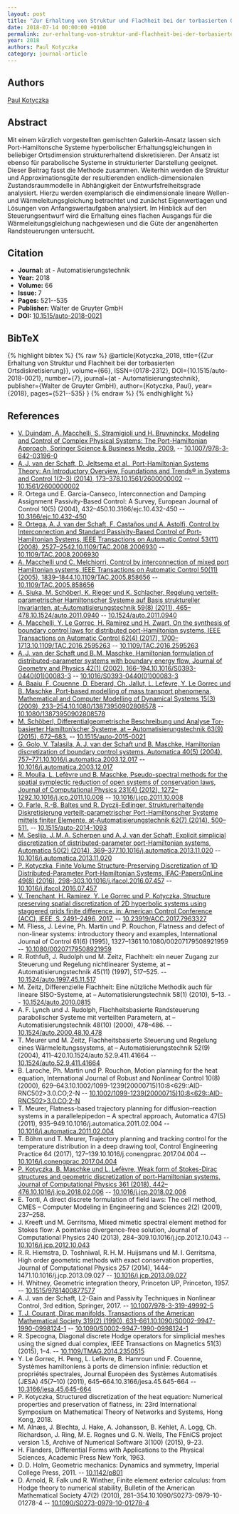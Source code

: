 ```yaml
---
layout: post
title: "Zur Erhaltung von Struktur und Flachheit bei der torbasierten Ortsdiskretisierung"
date: 2018-07-14 00:00:00 +0100
permalink: zur-erhaltung-von-struktur-und-flachheit-bei-der-torbasierten-ortsdiskretisierung
year: 2018
authors: Paul Kotyczka
category: journal-article
---
```

 
## Authors
[Paul Kotyczka](authors/paul-kotyczka)
 
## Abstract
Mit einem kürzlich vorgestellten gemischten Galerkin-Ansatz lassen sich Port-Hamiltonsche Systeme hyperbolischer Erhaltungsgleichungen in beliebiger Ortsdimension strukturerhaltend diskretisieren. Der Ansatz ist ebenso für parabolische Systeme in strukturierter Darstellung geeignet. Dieser Beitrag fasst die Methode zusammen. Weiterhin werden die Struktur und Approximationsgüte der resultierenden endlich-dimensionalen Zustandsraummodelle in Abhängigkeit der Entwurfsfreiheitsgrade analysiert. Hierzu werden exemplarisch die eindimensionale lineare Wellen- und Wärmeleitungsgleichung betrachtet und zunächst Eigenwertlagen und Lösungen von Anfangswertaufgaben analysiert. Im Hinblick auf den Steuerungsentwurf wird die Erhaltung eines flachen Ausgangs für die Wärmeleitungsgleichung nachgewiesen und die Güte der angenäherten Randsteuerungen untersucht.
 
## Citation
- **Journal:** at - Automatisierungstechnik
- **Year:** 2018
- **Volume:** 66
- **Issue:** 7
- **Pages:** 521--535
- **Publisher:** Walter de Gruyter GmbH
- **DOI:** [10.1515/auto-2018-0021](https://doi.org/10.1515/auto-2018-0021)
 
## BibTeX
{% highlight bibtex %}
{% raw %}
@article{Kotyczka_2018,
  title={{Zur Erhaltung von Struktur und Flachheit bei der torbasierten Ortsdiskretisierung}},
  volume={66},
  ISSN={0178-2312},
  DOI={10.1515/auto-2018-0021},
  number={7},
  journal={at - Automatisierungstechnik},
  publisher={Walter de Gruyter GmbH},
  author={Kotyczka, Paul},
  year={2018},
  pages={521--535}
}
{% endraw %}
{% endhighlight %}
 
## References
- [V. Duindam, A. Macchelli, S. Stramigioli und H. Bruyninckx, Modeling and Control of Complex Physical Systems: The Port-Hamiltonian Approach, Springer Science & Business Media, 2009.](modeling-and-control-of-complex-physical-systems) -- [10.1007/978-3-642-03196-0](https://doi.org/10.1007/978-3-642-03196-0)
- [A. J. van der Schaft, D. Jeltsema et al., Port-Hamiltonian Systems Theory: An Introductory Overview, Foundations and Trends® in Systems and Control 1(2–3) (2014), 173–378.10.1561/2600000002](port-hamiltonian-systems-theory-an-introductory-overview-journal) -- [10.1561/2600000002](https://doi.org/10.1561/2600000002)
- R. Ortega und E. García-Canseco, Interconnection and Damping Assignment Passivity-Based Control: A Survey, European Journal of Control 10(5) (2004), 432–450.10.3166/ejc.10.432-450 -- [10.3166/ejc.10.432-450](https://doi.org/10.3166/ejc.10.432-450)
- [R. Ortega, A. J. van der Schaft, F. Castaños und A. Astolfi, Control by Interconnection and Standard Passivity-Based Control of Port-Hamiltonian Systems, IEEE Transactions on Automatic Control 53(11) (2008), 2527–2542.10.1109/TAC.2008.2006930](control-by-interconnection-and-standard-passivity-based-control-of-port-hamiltonian-systems) -- [10.1109/TAC.2008.2006930](https://doi.org/10.1109/TAC.2008.2006930)
- [A. Macchelli und C. Melchiorri, Control by interconnection of mixed port Hamiltonian systems, IEEE Transactions on Automatic Control 50(11) (2005), 1839–1844.10.1109/TAC.2005.858656](control-by-interconnection-of-mixed-port-hamiltonian-systems) -- [10.1109/TAC.2005.858656](https://doi.org/10.1109/TAC.2005.858656)
- [A. Siuka, M. Schöberl, K. Rieger und K. Schlacher, Regelung verteilt-parametrischer Hamiltonscher Systeme auf Basis struktureller Invarianten, at–Automatisierungstechnik 59(8) (2011), 465–478.10.1524/auto.2011.0940](regelung-verteilt-parametrischer-hamiltonscher-systeme-auf-basis-struktureller-invarianten) -- [10.1524/auto.2011.0940](https://doi.org/10.1524/auto.2011.0940)
- [A. Macchelli, Y. Le Gorrec, H. Ramírez und H. Zwart, On the synthesis of boundary control laws for distributed port-Hamiltonian systems, IEEE Transactions on Automatic Control 62(4) (2017), 1700–1713.10.1109/TAC.2016.2595263](on-the-synthesis-of-boundary-control-laws-for-distributed-port-hamiltonian-systems) -- [10.1109/TAC.2016.2595263](https://doi.org/10.1109/TAC.2016.2595263)
- [A. J. van der Schaft und B. M. Maschke, Hamiltonian formulation of distributed-parameter systems with boundary energy flow, Journal of Geometry and Physics 42(1) (2002), 166–194.10.1016/S0393-0440(01)00083-3](hamiltonian-formulation-of-distributed-parameter-systems-with-boundary-energy-flow) -- [10.1016/S0393-0440(01)00083-3](https://doi.org/10.1016/S0393-0440(01)00083-3)
- [A. Baaiu, F. Couenne, D. Eberard, Ch. Jallut, L. Lefèvre, Y. Le Gorrec und B. Maschke, Port-based modelling of mass transport phenomena, Mathematical and Computer Modelling of Dynamical Systems 15(3) (2009), 233–254.10.1080/13873950902808578](port-based-modelling-of-mass-transport-phenomena) -- [10.1080/13873950902808578](https://doi.org/10.1080/13873950902808578)
- [M. Schöberl, Differentialgeometrische Beschreibung und Analyse Tor-basierter Hamilton’scher Systeme, at – Automatisierungstechnik 63(9) (2015), 672–683.](differentialgeometrische-beschreibung-und-analyse-tor-basierter-hamilton-scher-systeme) -- [10.1515/auto-2015-0021](https://doi.org/10.1515/auto-2015-0021)
- [G. Golo, V. Talasila, A. J. van der Schaft und B. Maschke, Hamiltonian discretization of boundary control systems, Automatica 40(5) (2004), 757–771.10.1016/j.automatica.2003.12.017](hamiltonian-discretization-of-boundary-control-systems) -- [10.1016/j.automatica.2003.12.017](https://doi.org/10.1016/j.automatica.2003.12.017)
- [R. Moulla, L. Lefèvre und B. Maschke, Pseudo-spectral methods for the spatial symplectic reduction of open systems of conservation laws, Journal of Computational Physics 231(4) (2012), 1272–1292.10.1016/j.jcp.2011.10.008](pseudo-spectral-methods-for-the-spatial-symplectic-reduction-of-open-systems-of-conservation-laws) -- [10.1016/j.jcp.2011.10.008](https://doi.org/10.1016/j.jcp.2011.10.008)
- [O. Farle, R.-B. Baltes und R. Dyczij-Edlinger, Strukturerhaltende Diskretisierung verteilt-parametrischer Port-Hamiltonscher Systeme mittels finiter Elemente, at-Automatisierungstechnik 62(7) (2014), 500–511.](strukturerhaltende-diskretisierung-verteilt-parametrischer-port-hamiltonscher-systeme-mittels-finiter-elemente) -- [10.1515/auto-2014-1093](https://doi.org/10.1515/auto-2014-1093)
- [M. Seslija, J. M. A. Scherpen und A. J. van der Schaft, Explicit simplicial discretization of distributed-parameter port-Hamiltonian systems, Automatica 50(2) (2014), 369–377.10.1016/j.automatica.2013.11.020](explicit-simplicial-discretization-of-distributed-parameter-port-hamiltonian-systems) -- [10.1016/j.automatica.2013.11.020](https://doi.org/10.1016/j.automatica.2013.11.020)
- [P. Kotyczka, Finite Volume Structure-Preserving Discretization of 1D Distributed-Parameter Port-Hamiltonian Systems, IFAC-PapersOnLine 49(8) (2016), 298–303.10.1016/j.ifacol.2016.07.457](finite-volume-structure-preserving-discretization-of-1d-distributed-parameter-port-hamiltonian-systems) -- [10.1016/j.ifacol.2016.07.457](https://doi.org/10.1016/j.ifacol.2016.07.457)
- [V. Trenchant, H. Ramírez, Y. Le Gorrec und P. Kotyczka, Structure preserving spatial discretization of 2D hyperbolic systems using staggered grids finite difference, in: American Control Conference (ACC), IEEE, S. 2491–2496, 2017.](structure-preserving-spatial-discretization-of-2d-hyperbolic-systems-using-staggered-grids-finite-difference) -- [10.23919/ACC.2017.7963327](https://doi.org/10.23919/ACC.2017.7963327)
- M. Fliess, J. Lévine, Ph. Martin und P. Rouchon, Flatness and defect of non-linear systems: introductory theory and examples, International Journal of Control 61(6) (1995), 1327–1361.10.1080/00207179508921959 -- [10.1080/00207179508921959](https://doi.org/10.1080/00207179508921959)
- R. Rothfuß, J. Rudolph und M. Zeitz, Flachheit: ein neuer Zugang zur Steuerung und Regelung nichtlinearer Systeme, at – Automatisierungstechnik 45(11) (1997), 517–525. -- [10.1524/auto.1997.45.11.517](https://doi.org/10.1524/auto.1997.45.11.517)
- M. Zeitz, Differenzielle Flachheit: Eine nützliche Methodik auch für lineare SISO-Systeme, at – Automatisierungstechnik 58(1) (2010), 5–13. -- [10.1524/auto.2010.0815](https://doi.org/10.1524/auto.2010.0815)
- A. F. Lynch und J. Rudolph, Flachheitsbasierte Randsteuerung parabolischer Systeme mit verteilten Parametern, at – Automatisierungstechnik 48(10) (2000), 478–486. -- [10.1524/auto.2000.48.10.478](https://doi.org/10.1524/auto.2000.48.10.478)
- T. Meurer und M. Zeitz, Flachheitsbasierte Steuerung und Regelung eines Wärmeleitungssystems, at – Automatisierungstechnik 52(9) (2004), 411–420.10.1524/auto.52.9.411.41664 -- [10.1524/auto.52.9.411.41664](https://doi.org/10.1524/auto.52.9.411.41664)
- B. Laroche, Ph. Martin und P. Rouchon, Motion planning for the heat equation, International Journal of Robust and Nonlinear Control 10(8) (2000), 629–643.10.1002/1099-1239(20000715)10:8<629::AID-RNC502>3.0.CO;2-N -- [10.1002/1099-1239(20000715)10:8<629::AID-RNC502>3.0.CO;2-N](https://doi.org/10.1002/1099-1239(20000715)10:8<629::AID-RNC502>3.0.CO;2-N)
- T. Meurer, Flatness-based trajectory planning for diffusion–reaction systems in a parallelepipedon – A spectral approach, Automatica 47(5) (2011), 935–949.10.1016/j.automatica.2011.02.004 -- [10.1016/j.automatica.2011.02.004](https://doi.org/10.1016/j.automatica.2011.02.004)
- T. Böhm und T. Meurer, Trajectory planning and tracking control for the temperature distribution in a deep drawing tool, Control Engineering Practice 64 (2017), 127–139.10.1016/j.conengprac.2017.04.004 -- [10.1016/j.conengprac.2017.04.004](https://doi.org/10.1016/j.conengprac.2017.04.004)
- [P. Kotyczka, B. Maschke und L. Lefèvre, Weak form of Stokes-Dirac structures and geometric discretization of port-Hamiltonian systems, Journal of Computational Physics 361 (2018), 442–476.10.1016/j.jcp.2018.02.006](weak-form-of-stokes-dirac-structures-and-geometric-discretization-of-port-hamiltonian-systems) -- [10.1016/j.jcp.2018.02.006](https://doi.org/10.1016/j.jcp.2018.02.006)
- E. Tonti, A direct discrete formulation of field laws: The cell method, CMES – Computer Modeling in Engineering and Sciences 2(2) (2001), 237–258.
- J. Kreeft und M. Gerritsma, Mixed mimetic spectral element method for Stokes flow: A pointwise divergence-free solution, Journal of Computational Physics 240 (2013), 284–309.10.1016/j.jcp.2012.10.043 -- [10.1016/j.jcp.2012.10.043](https://doi.org/10.1016/j.jcp.2012.10.043)
- R. R. Hiemstra, D. Toshniwal, R. H. M. Huijsmans und M. I. Gerritsma, High order geometric methods with exact conservation properties, Journal of Computational Physics 257 (2014), 1444–1471.10.1016/j.jcp.2013.09.027 -- [10.1016/j.jcp.2013.09.027](https://doi.org/10.1016/j.jcp.2013.09.027)
- H. Whitney, Geometric integration theory, Princeton UP, Princeton, 1957. -- [10.1515/9781400877577](https://doi.org/10.1515/9781400877577)
- A. J. van der Schaft, L2-Gain and Passivity Techniques in Nonlinear Control, 3rd edition, Springer, 2017. -- [10.1007/978-3-319-49992-5](https://doi.org/10.1007/978-3-319-49992-5)
- [T. J. Courant, Dirac manifolds, Transactions of the American Mathematical Society 319(2) (1990), 631–661.10.1090/S0002-9947-1990-0998124-1](dirac-manifolds) -- [10.1090/S0002-9947-1990-0998124-1](https://doi.org/10.1090/S0002-9947-1990-0998124-1)
- R. Specogna, Diagonal discrete Hodge operators for simplicial meshes using the signed dual complex, IEEE Transactions on Magnetics 51(3) (2015), 1–4. -- [10.1109/TMAG.2014.2350515](https://doi.org/10.1109/TMAG.2014.2350515)
- Y. Le Gorrec, H. Peng, L. Lefèvre, B. Hamroun und F. Couenne, Systèmes hamiltoniens à ports de dimension infinie: réduction et propriétés spectrales, Journal Européen des Systèmes Automatisés (JESA) 45(7–10) (2011), 645–664.10.3166/jesa.45.645-664 -- [10.3166/jesa.45.645-664](https://doi.org/10.3166/jesa.45.645-664)
- P. Kotyczka, Structured discretization of the heat equation: Numerical properties and preservation of flatness, in: 23rd International Symposium on Mathematical Theory of Networks and Systems, Hong Kong, 2018.
- M. Alnæs, J. Blechta, J. Hake, A. Johansson, B. Kehlet, A. Logg, Ch. Richardson, J. Ring, M. E. Rognes und G. N. Wells, The FEniCS project version 1.5, Archive of Numerical Software 3(100) (2015), 9–23.
- H. Flanders, Differential Forms with Applications to the Physical Sciences, Academic Press New York, 1963.
- D. D. Holm, Geometric mechanics: Dynamics and symmetry, Imperial College Press, 2011. -- [10.1142/p801](https://doi.org/10.1142/p801)
- D. Arnold, R. Falk und R. Winther, Finite element exterior calculus: from Hodge theory to numerical stability, Bulletin of the American Mathematical Society 47(2) (2010), 281–354.10.1090/S0273-0979-10-01278-4 -- [10.1090/S0273-0979-10-01278-4](https://doi.org/10.1090/S0273-0979-10-01278-4)

